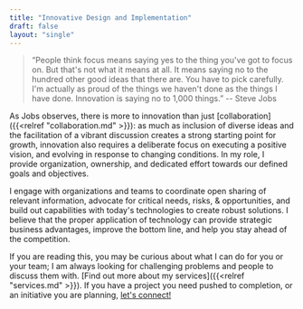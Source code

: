 ```yaml
---
title: "Innovative Design and Implementation"
draft: false
layout: "single"
---
```


> “People think focus means saying yes to the thing you've got to focus on. But that's not what it means at all. It means saying no to the hundred other good ideas that there are. You have to pick carefully. I'm actually as proud of the things we haven't done as the things I have done. Innovation is saying no to 1,000 things.”  -- Steve Jobs

As Jobs observes, there is more to innovation than just [collaboration]({{<relref "collaboration.md" >}}): as much as inclusion of diverse ideas and the facilitation of a vibrant discussion creates a strong starting point for growth, innovation also requires a deliberate focus on executing a positive vision, and evolving in response to changing conditions. In my role, I provide organization, ownership, and dedicated effort towards our defined goals and objectives.

I engage with organizations and teams to coordinate open sharing of relevant information, advocate for critical needs, risks, \& opportunities, and build out capabilities with today's technologies to create robust solutions. I believe that the proper application of technology can provide strategic business advantages, improve the bottom line, and help you stay ahead of the competition.

If you are reading this, you may be curious about what I can do for you or your team; I am always looking for challenging problems and people to discuss them with.
[Find out more about my services]({{<relref "services.md" >}}).
If you have a project you need pushed to completion, or an initiative you are planning, [let's connect!](/contact)
